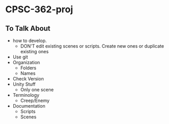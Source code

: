 # CPSC-362-proj



## To Talk About
 - how to develop. 
    - DON'T edit existing scenes or scripts. Create new ones or duplicate existing ones
 - Use git
 - Organization
    - Folders
    - Names   
 - Check Version
 - Unity Stuff
    - Only one scene
 - Terminology
    - Creep/Enemy
 - Documentation
    - Scripts
    - Scenes
